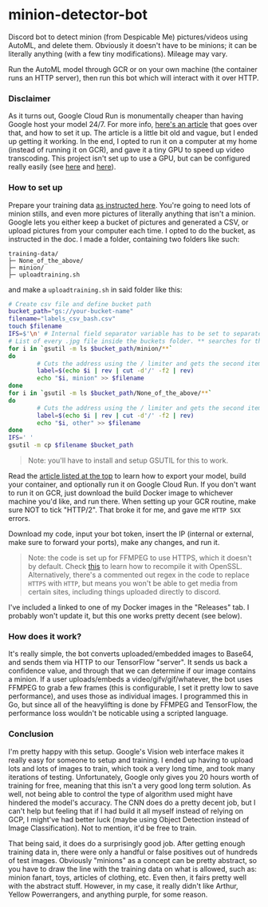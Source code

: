 # minion-detector-bot
Discord bot to detect minion (from Despicable Me) pictures/videos using AutoML, and delete them. Obviously it doesn't have to be minions; it can be literally anything (with a few tiny modifications).
Mileage may vary.

Run the AutoML model through GCR or on your own machine (the container runs an HTTP server), then run this bot which will interact with it over HTTP.

### Disclaimer
As it turns out, Google Cloud Run is monumentally cheaper than having Google host your model 24/7. For more info, [here's an article](https://medium.com/@juri.sarbach/how-to-deploy-your-automl-model-in-a-cost-effective-way-5efdd377d4d2)
that goes over that, and how to set it up. The article is a little bit old and vague, but I ended up getting it working. In the end, I opted to run it on a computer at my home (instead of running it on GCR),
and gave it a tiny GPU to speed up video transcoding. This project isn't set up to use a GPU, but can be configured really easily (see [here](https://www.tensorflow.org/install/gpu) and [here](https://stackoverflow.com/a/44518572/9731890)).

### How to set up
Prepare your training data [as instructed here](https://cloud.google.com/vision/automl/docs/prepare). You're going to need lots of minion stills, and even more pictures of literally anything that isn't a minion. Google lets you either keep a bucket of pictures and generated a CSV, or upload pictures from your computer each time.
I opted to do the bucket, as instructed in the doc. I made a folder, containing two folders like such:
```
training-data/
├─ None_of_the_above/
├─ minion/
├─ uploadtraining.sh
```
and make a `uploadtraining.sh` in said folder like this:
```bash
# Create csv file and define bucket path
bucket_path="gs://your-bucket-name"
filename="labels_csv_bash.csv"
touch $filename
IFS=$'\n' # Internal field separator variable has to be set to separate on new lines
# List of every .jpg file inside the buckets folder. ** searches for them recursively.
for i in `gsutil -m ls $bucket_path/minion/**`
do
        # Cuts the address using the / limiter and gets the second item starting from the end.
        label=$(echo $i | rev | cut -d'/' -f2 | rev)
        echo "$i, minion" >> $filename
done
for i in `gsutil -m ls $bucket_path/None_of_the_above/**`
do
        # Cuts the address using the / limiter and gets the second item starting from the end.
        label=$(echo $i | rev | cut -d'/' -f2 | rev)
        echo "$i, other" >> $filename
done
IFS=' '
gsutil -m cp $filename $bucket_path
```
> Note: you'll have to install and setup GSUTIL for this to work.

Read the [article listed at the top](https://medium.com/@juri.sarbach/how-to-deploy-your-automl-model-in-a-cost-effective-way-5efdd377d4d2) to learn how to export your model,
build your container, and optionally run it on Google Cloud Run. If you don't want to run it on GCR, just download the build Docker image to whichever machine you'd like, and run there.
When setting up your GCR routine, make sure NOT to tick "HTTP/2". That broke it for me, and gave me `HTTP 5XX` errors.

Download my code, input your bot token, insert the IP (internal or external, make sure to forward your ports), make any changes, and run it.

> Note: the code is set up for FFMPEG to use HTTPS, which it doesn't by default. Check [this](https://askubuntu.com/a/650617) to learn how to recompile it with OpenSSL.
> Alternatively, there's a commented out regex in the code to replace `HTTPS` with `HTTP`, but means you won't be able to get media from certain sites, including things uploaded directly to discord.

I've included a linked to one of my Docker images in the "Releases" tab. I probably won't update it, but this one works pretty decent (see below).

### How does it work?
It's really simple, the bot converts uploaded/embedded images to Base64, and sends them via HTTP to our TensorFlow "server". It sends us back a confidence value, and through that we can determine if our image contains a minion. If a user uploads/embeds a video/gifv/gif/whatever, the bot uses FFMPEG to grab a few frames (this is configurable, I set it pretty low to save performance), and uses those as individual images. I programmed this in Go, but since all of the heavylifting is done by FFMPEG and TensorFlow, the performance loss wouldn't be noticable using a scripted language.

### Conclusion
I'm pretty happy with this setup. Google's Vision web interface makes it really easy for someone to setup and training.
I ended up having to upload lots and lots of images to train, which took a very long time, and took many iterations of testing.
Unfortunately, Google only gives you 20 hours worth of training for free, meaning that this isn't a very good long term solution. As well,
not being able to control the type of algorithm used might have hindered the model's accuracy. The CNN does do a pretty decent job, but I can't help but feeling that
if I had build it all myself instead of relying on GCP, I might've had better luck (maybe using Object Detection instead of Image Classification). Not to mention, it'd be free to train.

That being said, it does do a surprisingly good job. After getting enough training data in, there were only a handful or false positives out of hundreds of test images.
Obviously "minions" as a concept can be pretty abstract, so you have to draw the line with the training data on what is allowed, such as: minion fanart, toys, articles of clothing, etc.
Even then, it fairs pretty well with the abstract stuff. However, in my case, it really didn't like Arthur, Yellow Powerrangers, and anything purple, for some reason.
